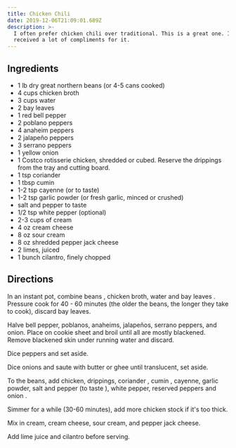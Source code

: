 ```yaml
---
title: Chicken Chili
date: 2019-12-06T21:09:01.689Z
description: >-
  I often prefer chicken chili over traditional. This is a great one. I've
  received a lot of compliments for it.
---
```

## Ingredients

* 1 lb dry great northern beans (or 4-5 cans cooked)
* 4 cups chicken broth
* 3 cups water
* 2 bay leaves
* 1 red bell pepper
* 2 poblano peppers
* 4 anaheim peppers
* 2 jalapeño peppers
* 3 serrano peppers
* 1 yellow onion
* 1 Costco rotisserie chicken, shredded or cubed. Reserve the drippings from the tray and cutting board.
* 1 tsp coriander
* 1 tbsp cumin
* 1-2 tsp cayenne (or to taste) 
* 1-2 tsp garlic powder (or fresh garlic, minced or crushed) 
* salt and pepper to taste
* 1/2 tsp white pepper (optional)
* 2-3 cups of cream
* 4 oz cream cheese
* 8 oz sour cream
* 8 oz shredded pepper jack cheese
* 2 limes, juiced
* 1 bunch cilantro, finely chopped

## Directions

In an instant pot, combine beans, chicken broth, water and bay leaves. Pressure cook for 40 - 60 minutes (the older the beans, the longer they take to cook), discard bay leaves.

Halve bell pepper, poblanos, anaheims, jalapeños, serrano peppers, and onion. Place on cookie sheet and broil until all are mostly blackened. Remove blackened skin under running water and discard. 

Dice peppers and set aside. 

Dice onions and saute with butter or ghee until translucent, set aside. 

To the beans, add chicken, drippings, coriander, cumin, cayenne, garlic powder, salt and pepper (to taste), white pepper, reserved peppers and onion.

Simmer for a while (30-60 minutes), add more chicken stock if it's too thick. 

Mix in cream, cream cheese, sour cream, and pepper jack cheese.

Add lime juice and cilantro before serving.
